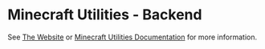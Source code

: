 # Minecraft Utilities - Backend

See [The Website](https://mcutils.xyz) or [Minecraft Utilities Documentation](https://mcutils.xyz/documentation) for more information.